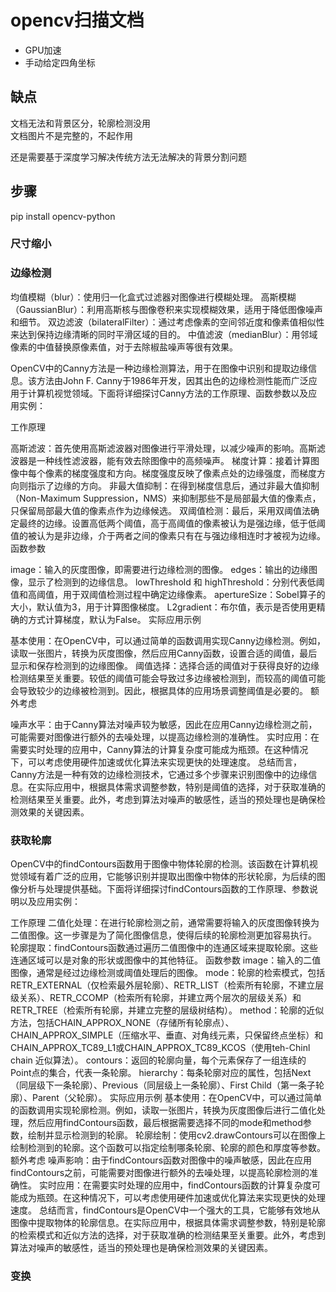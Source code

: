 # opencv扫描文档
- GPU加速
- 手动给定四角坐标

## 缺点
文档无法和背景区分，轮廓检测没用  
文档图片不是完整的，不起作用  

还是需要基于深度学习解决传统方法无法解决的背景分割问题


## 步骤
pip install opencv-python  

### 尺寸缩小

### 边缘检测
均值模糊（blur）：使用归一化盒式过滤器对图像进行模糊处理。
高斯模糊（GaussianBlur）：利用高斯核与图像卷积来实现模糊效果，适用于降低图像噪声和细节。
双边滤波（bilateralFilter）：通过考虑像素的空间邻近度和像素值相似性来达到保持边缘清晰的同时平滑区域的目的。
中值滤波（medianBlur）：用邻域像素的中值替换原像素值，对于去除椒盐噪声等很有效果。

OpenCV中的Canny方法是一种边缘检测算法，用于在图像中识别和提取边缘信息。该方法由John F. Canny于1986年开发，因其出色的边缘检测性能而广泛应用于计算机视觉领域。下面将详细探讨Canny方法的工作原理、函数参数以及应用实例：

工作原理

高斯滤波：首先使用高斯滤波器对图像进行平滑处理，以减少噪声的影响。高斯滤波器是一种线性滤波器，能有效去除图像中的高频噪声。
梯度计算：接着计算图像中每个像素的梯度强度和方向。梯度强度反映了像素点处的边缘强度，而梯度方向则指示了边缘的方向。
非最大值抑制：在得到梯度信息后，通过非最大值抑制（Non-Maximum Suppression，NMS）来抑制那些不是局部最大值的像素点，只保留局部最大值的像素点作为边缘候选。
双阈值检测：最后，采用双阈值法确定最终的边缘。设置高低两个阈值，高于高阈值的像素被认为是强边缘，低于低阈值的被认为是非边缘，介于两者之间的像素只有在与强边缘相连时才被视为边缘。
函数参数

image：输入的灰度图像，即需要进行边缘检测的图像。
edges：输出的边缘图像，显示了检测到的边缘信息。
lowThreshold 和 highThreshold：分别代表低阈值和高阈值，用于双阈值检测过程中确定边缘像素。
apertureSize：Sobel算子的大小，默认值为3，用于计算图像梯度。
L2gradient：布尔值，表示是否使用更精确的方式计算梯度，默认为False。
实际应用示例

基本使用：在OpenCV中，可以通过简单的函数调用实现Canny边缘检测。例如，读取一张图片，转换为灰度图像，然后应用Canny函数，设置合适的阈值，最后显示和保存检测到的边缘图像。
阈值选择：选择合适的阈值对于获得良好的边缘检测结果至关重要。较低的阈值可能会导致过多边缘被检测到，而较高的阈值可能会导致较少的边缘被检测到。因此，根据具体的应用场景调整阈值是必要的。
额外考虑

噪声水平：由于Canny算法对噪声较为敏感，因此在应用Canny边缘检测之前，可能需要对图像进行额外的去噪处理，以提高边缘检测的准确性。
实时应用：在需要实时处理的应用中，Canny算法的计算复杂度可能成为瓶颈。在这种情况下，可以考虑使用硬件加速或优化算法来实现更快的处理速度。
总结而言，Canny方法是一种有效的边缘检测技术，它通过多个步骤来识别图像中的边缘信息。在实际应用中，根据具体需求调整参数，特别是阈值的选择，对于获取准确的检测结果至关重要。此外，考虑到算法对噪声的敏感性，适当的预处理也是确保检测效果的关键因素。

### 获取轮廓
OpenCV中的findContours函数用于图像中物体轮廓的检测。该函数在计算机视觉领域有着广泛的应用，它能够识别并提取出图像中物体的形状轮廓，为后续的图像分析与处理提供基础。下面将详细探讨findContours函数的工作原理、参数说明以及应用实例：

工作原理
二值化处理：在进行轮廓检测之前，通常需要将输入的灰度图像转换为二值图像。这一步骤是为了简化图像信息，使得后续的轮廓检测更加容易执行。
轮廓提取：findContours函数通过遍历二值图像中的连通区域来提取轮廓。这些连通区域可以是对象的形状或图像中的其他特征。
函数参数
image：输入的二值图像，通常是经过边缘检测或阈值处理后的图像。
mode：轮廓的检索模式，包括RETR_EXTERNAL（仅检索最外层轮廓）、RETR_LIST（检索所有轮廓，不建立层级关系）、RETR_CCOMP（检索所有轮廓，并建立两个层次的层级关系）和RETR_TREE（检索所有轮廓，并建立完整的层级树结构）。
method：轮廓的近似方法，包括CHAIN_APPROX_NONE（存储所有轮廓点）、CHAIN_APPROX_SIMPLE（压缩水平、垂直、对角线元素，只保留终点坐标）和CHAIN_APPROX_TC89_L1或CHAIN_APPROX_TC89_KCOS（使用teh-Chinl chain 近似算法）。
contours：返回的轮廓向量，每个元素保存了一组连续的Point点的集合，代表一条轮廓。
hierarchy：每条轮廓对应的属性，包括Next（同层级下一条轮廓）、Previous（同层级上一条轮廓）、First Child（第一条子轮廓）、Parent（父轮廓）。
实际应用示例
基本使用：在OpenCV中，可以通过简单的函数调用实现轮廓检测。例如，读取一张图片，转换为灰度图像后进行二值化处理，然后应用findContours函数，最后根据需要选择不同的mode和method参数，绘制并显示检测到的轮廓。
轮廓绘制：使用cv2.drawContours可以在图像上绘制检测到的轮廓。这个函数可以指定绘制哪条轮廓、轮廓的颜色和厚度等参数。
额外考虑
噪声影响：由于findContours函数对图像中的噪声敏感，因此在应用findContours之前，可能需要对图像进行额外的去噪处理，以提高轮廓检测的准确性。
实时应用：在需要实时处理的应用中，findContours函数的计算复杂度可能成为瓶颈。在这种情况下，可以考虑使用硬件加速或优化算法来实现更快的处理速度。
总结而言，findContours是OpenCV中一个强大的工具，它能够有效地从图像中提取物体的轮廓信息。在实际应用中，根据具体需求调整参数，特别是轮廓的检索模式和近似方法的选择，对于获取准确的检测结果至关重要。此外，考虑到算法对噪声的敏感性，适当的预处理也是确保检测效果的关键因素。
### 变换

